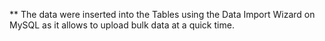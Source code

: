** The data were inserted into the Tables using the Data Import Wizard on MySQL as it allows to upload bulk data at a quick time.

